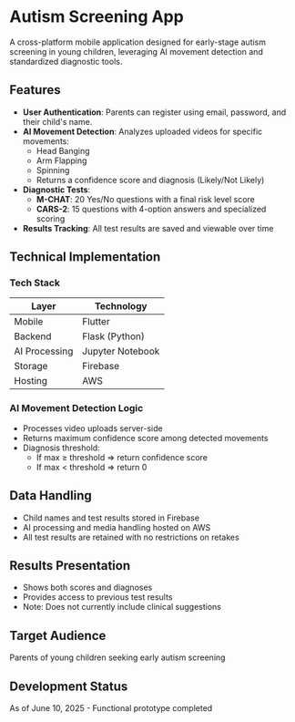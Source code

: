 # Autism Screening App

A cross-platform mobile application designed for early-stage autism screening in young children, leveraging AI movement detection and standardized diagnostic tools.

## Features

- **User Authentication**: Parents can register using email, password, and their child's name.
- **AI Movement Detection**: Analyzes uploaded videos for specific movements:
  - Head Banging
  - Arm Flapping
  - Spinning
  - Returns a confidence score and diagnosis (Likely/Not Likely)
- **Diagnostic Tests**:
  - **M-CHAT**: 20 Yes/No questions with a final risk level score
  - **CARS-2**: 15 questions with 4-option answers and specialized scoring
- **Results Tracking**: All test results are saved and viewable over time

## Technical Implementation

### Tech Stack

| Layer           | Technology       |
|-----------------|------------------|
| Mobile          | Flutter          |
| Backend         | Flask (Python)   |
| AI Processing   | Jupyter Notebook |
| Storage         | Firebase         |
| Hosting         | AWS              |

### AI Movement Detection Logic

- Processes video uploads server-side
- Returns maximum confidence score among detected movements
- Diagnosis threshold:
  - If max ≥ threshold ⇒ return confidence score
  - If max < threshold ⇒ return 0

## Data Handling

- Child names and test results stored in Firebase
- AI processing and media handling hosted on AWS
- All test results are retained with no restrictions on retakes

## Results Presentation

- Shows both scores and diagnoses
- Provides access to previous test results
- Note: Does not currently include clinical suggestions

## Target Audience

Parents of young children seeking early autism screening

## Development Status

As of June 10, 2025 - Functional prototype completed

